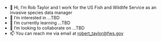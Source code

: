 - 👋 Hi, I’m Rob Taylor and I work for the US Fish and Wildlife Service as an invasive species data manager
- 👀 I’m interested in ...TBD
- 🌱 I’m currently learning ...TBD
- 💞️ I’m looking to collaborate on ...TBD
- 📫 You can reach me via email at robert_taylor@fws.gov

<!---
robertvtaylor/robertvtaylor is a ✨ special ✨ repository because its `README.md` (this file) appears on your GitHub profile.
You can click the Preview link to take a look at your changes.
--->
